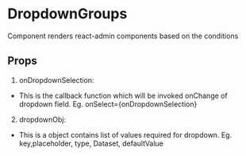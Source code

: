 # DropdownGroups

Component renders react-admin components based on the conditions

## Props

1. onDropdownSelection:

- This is the callback function which will be invoked onChange of dropdown field.
  Eg. onSelect={onDropdownSelection}

2. dropdownObj:

- This is a object contains list of values required for dropdown.
  Eg. key,placeholder, type, Dataset, defaultValue

